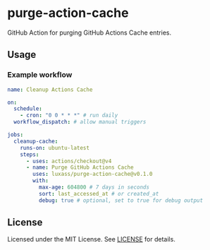 # purge-action-cache

GitHub Action for purging GitHub Actions Cache entries.

## Usage

### Example workflow

```yaml
name: Cleanup Actions Cache

on:
  schedule:
    - cron: "0 0 * * *" # run daily
  workflow_dispatch: # allow manual triggers

jobs:
  cleanup-cache:
    runs-on: ubuntu-latest
    steps:
      - uses: actions/checkout@v4
      - name: Purge GitHub Actions Cache
        uses: luxass/purge-action-cache@v0.1.0
        with:
          max-age: 604800 # 7 days in seconds
          sort: last_accessed_at # or created_at
          debug: true # optional, set to true for debug output
```

## License

Licensed under the MIT License. See [LICENSE](LICENSE) for details.
